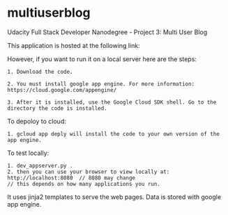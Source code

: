 # multiuserblog
Udacity Full Stack Developer Nanodegree - Project 3: Multi User Blog

This application is hosted at the following link:

However, if you want to run it on a local server here are the steps:

    1. Download the code.

    2. You must install google app engine. For more information: https://cloud.google.com/appengine/

    3. After it is installed, use the Google Cloud SDK shell. Go to the directory the code is installed.

To depoloy to cloud:

    1. gcloud app deply will install the code to your own version of the app engine.

To test locally:

    1. dev_appserver.py .
    2. then you can use your browser to view locally at: http://localhost:8080  // 8080 may change 
    // this depends on how many applications you run.

It uses jinja2 templates to serve the web pages. Data is stored with google app engine. 

